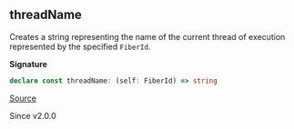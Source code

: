 ## threadName

Creates a string representing the name of the current thread of execution
represented by the specified `FiberId`.

**Signature**

```ts
declare const threadName: (self: FiberId) => string
```

[Source](https://github.com/Effect-TS/effect/tree/main/packages/effect/src/FiberId.ts#L171)

Since v2.0.0